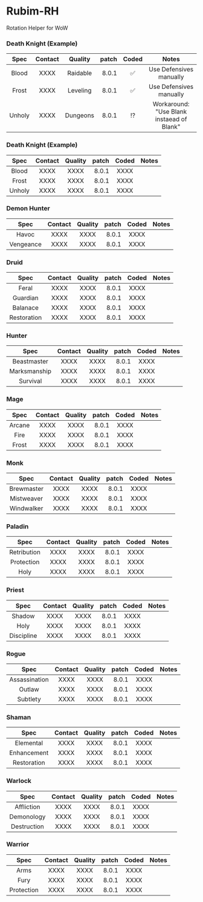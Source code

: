 # Rubim-RH
Rotation Helper for WoW

### Death Knight (Example)

Spec  | Contact | Quality | patch | Coded | Notes 
:------: | :-----: | :---: | -----: | :------:|:----:
Blood    | XXXX    |  Raidable   |  8.0.1 |   :white_check_mark: | Use Defensives manually
Frost    | XXXX    |  Leveling   |  8.0.1 |   :white_check_mark: | Use Defensives manually
Unholy    | XXXX | Dungeons   |   8.0.1  |  :interrobang: | Workaround: "Use Blank instaead of Blank"

### Death Knight (Example)

Spec  | Contact | Quality | patch | Coded | Notes 
:------: | :-----: | :---: | -----: | :------:|:----:
Blood    | XXXX    |  XXXX   |  8.0.1 |  XXXX | 
Frost    | XXXX    |  XXXX   |  8.0.1 |  XXXX | 
Unholy    | XXXX | XXXX   |   8.0.1  |  XXXX | 

### Demon Hunter

Spec  | Contact | Quality | patch | Coded | Notes 
:------: | :-----: | :---: | -----: | :------:|:----:
Havoc    | XXXX    |  XXXX   |  8.0.1 |  XXXX | 
Vengeance    | XXXX    |  XXXX   |  8.0.1 |  XXXX | 

### Druid

Spec  | Contact | Quality | patch | Coded | Notes 
:------: | :-----: | :---: | -----: | :------:|:----:
Feral    | XXXX    |  XXXX   |  8.0.1 |  XXXX | 
Guardian    | XXXX    |  XXXX   |  8.0.1 |  XXXX | 
Balanace    | XXXX | XXXX   |   8.0.1  |  XXXX | 
Restoration    | XXXX | XXXX   |   8.0.1  |  XXXX | 

### Hunter

Spec  | Contact | Quality | patch | Coded | Notes 
:------: | :-----: | :---: | -----: | :------:|:----:
Beastmaster    | XXXX    |  XXXX   |  8.0.1 |  XXXX | 
Marksmanship    | XXXX    |  XXXX   |  8.0.1 |  XXXX | 
Survival    | XXXX | XXXX   |   8.0.1  |  XXXX | 


### Mage

Spec  | Contact | Quality | patch | Coded | Notes 
:------: | :-----: | :---: | -----: | :------:|:----:
Arcane    | XXXX    |  XXXX   |  8.0.1 |  XXXX | 
Fire    | XXXX    |  XXXX   |  8.0.1 |  XXXX | 
Frost    | XXXX | XXXX   |   8.0.1  |  XXXX | 


### Monk

Spec  | Contact | Quality | patch | Coded | Notes 
:------: | :-----: | :---: | -----: | :------:|:----:
Brewmaster    | XXXX    |  XXXX   |  8.0.1 |  XXXX | 
Mistweaver    | XXXX    |  XXXX   |  8.0.1 |  XXXX | 
Windwalker    | XXXX | XXXX   |   8.0.1  |  XXXX | 


### Paladin

Spec  | Contact | Quality | patch | Coded | Notes 
:------: | :-----: | :---: | -----: | :------:|:----:
Retribution    | XXXX    |  XXXX   |  8.0.1 |  XXXX | 
Protection    | XXXX    |  XXXX   |  8.0.1 |  XXXX | 
Holy    | XXXX | XXXX   |   8.0.1  |  XXXX | 


### Priest

Spec  | Contact | Quality | patch | Coded | Notes 
:------: | :-----: | :---: | -----: | :------:|:----:
Shadow    | XXXX    |  XXXX   |  8.0.1 |  XXXX | 
Holy    | XXXX    |  XXXX   |  8.0.1 |  XXXX | 
Discipline    | XXXX | XXXX   |   8.0.1  |  XXXX | 


### Rogue

Spec  | Contact | Quality | patch | Coded | Notes 
:------: | :-----: | :---: | -----: | :------:|:----:
Assassination    | XXXX    |  XXXX   |  8.0.1 |  XXXX | 
Outlaw    | XXXX    |  XXXX   |  8.0.1 |  XXXX | 
Subtlety    | XXXX | XXXX   |   8.0.1  |  XXXX | 


### Shaman

Spec  | Contact | Quality | patch | Coded | Notes 
:------: | :-----: | :---: | -----: | :------:|:----:
Elemental    | XXXX    |  XXXX   |  8.0.1 |  XXXX | 
Enhancement    | XXXX    |  XXXX   |  8.0.1 |  XXXX | 
Restoration    | XXXX | XXXX   |   8.0.1  |  XXXX | 


### Warlock

Spec  | Contact | Quality | patch | Coded | Notes 
:------: | :-----: | :---: | -----: | :------:|:----:
Affliction    | XXXX    |  XXXX   |  8.0.1 |  XXXX | 
Demonology    | XXXX    |  XXXX   |  8.0.1 |  XXXX | 
Destruction    | XXXX | XXXX   |   8.0.1  |  XXXX | 



### Warrior


Spec  | Contact | Quality | patch | Coded | Notes 
:------: | :-----: | :---: | -----: | :------:|:----:
Arms    | XXXX    |  XXXX   |  8.0.1 |  XXXX | 
Fury    | XXXX    |  XXXX   |  8.0.1 |  XXXX | 
Protection    | XXXX | XXXX   |   8.0.1  |  XXXX | 

